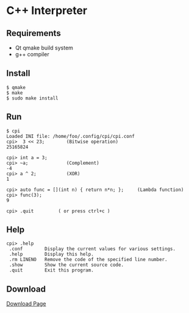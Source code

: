 # C++ Interpreter

## Requirements
 - Qt qmake build system
 - g++ compiler

## Install

    $ qmake
    $ make
    $ sudo make install

## Run

    $ cpi
    Loaded INI file: /home/foo/.config/cpi/cpi.conf
    cpi>  3 << 23;        (Bitwise operation)
    25165824
    
    cpi> int a = 3;
    cpi> ~a;              (Complement)
    -4
    cpi> a ^ 2;           (XOR)
    1
    
    cpi> auto func = [](int n) { return n*n; };     (Lambda function)
    cpi> func(3);
    9
    
    cpi> .quit         ( or press ctrl+c )

## Help

    cpi> .help
     .conf        Display the current values for various settings.
     .help        Display this help.
     .rm LINENO   Remove the code of the specified line number.
     .show        Show the current source code.
     .quit        Exit this program.

## Download
 [Download Page](https://github.com/treefrogframework/cpi/releases)
